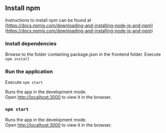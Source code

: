 ## Install npm

Instructions to install npm can be found at [https://docs.npmjs.com/downloading-and-installing-node-js-and-npm] (https://docs.npmjs.com/downloading-and-installing-node-js-and-npm)

### Install dependencies

Browse to the folder containing package.json in the frontend folder.
Execute `npm install`

### Run the application

Execute `npm start`

Runs the app in the development mode.<br />
Open [http://localhost:3000](http://localhost:3000) to view it in the browser.
### `npm start`

Runs the app in the development mode.<br />
Open [http://localhost:3000](http://localhost:3000) to view it in the browser.
